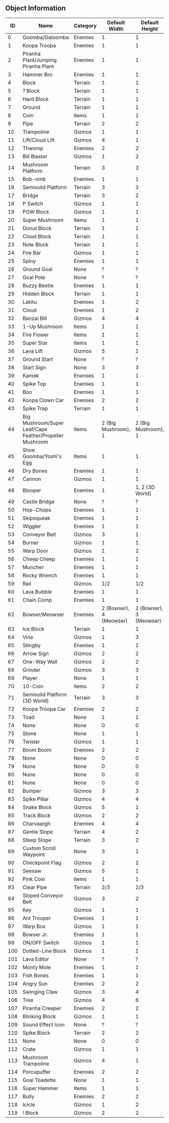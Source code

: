 ## Object Information

| ID | Name | Category | Default Width | Default Height |
|----|------|----------|---------------|----------------|
| 0 | Goomba/Galoomba | Enemies | 1 | 1 |
| 1 | Koopa Troopa | Enemies | 1 | 1 |
| 2 | Piranha Plant/Jumping Piranha Plant | Enemies | 1 | 1 |
| 3 | Hammer Bro | Enemies | 1 | 1 |
| 4 | Block | Terrain | 1 | 1 |
| 5 | ? Block | Terrain | 1 | 1 |
| 6 | Hard Block | Terrain | 1 | 1 |
| 7 | Ground | Terrain | 1 | 1 |
| 8 | Coin | Items | 1 | 1 |
| 9 | Pipe | Terrain | 2 | 2 |
| 10 | Trampoline | Gizmos | 1 | 1 |
| 11 | Lift/Cloud Lift | Gizmos | 4 | 1 |
| 12 | Thwomp | Enemies | 2 | 2 |
| 13 | Bill Blaster | Gizmos | 1 | 2 |
| 14 | Mushroom Platform | Terrain | 3 | 3 |
| 15 | Bob-omb | Enemies | 1 | 1 |
| 16 | Semisolid Platform | Terrain | 3 | 3 |
| 17 | Bridge | Terrain | 3 | 2 |
| 18 | P Switch | Gizmos | 1 | 1 |
| 19 | POW Block | Gizmos | 1 | 1 |
| 20 | Super Mushroom | Items | 1 | 1 |
| 21 | Donut Block | Terrain | 1 | 1 |
| 22 | Cloud Block | Terrain | 1 | 1 |
| 23 | Note Block | Terrain | 1 | 1 |
| 24 | Fire Bar | Gizmos | 1 | 1 |
| 25 | Spiny | Enemies | 1 | 1 |
| 26 | Ground Goal | None | ? | ? |
| 27 | Goal Pole | None | ? | ? |
| 28 | Buzzy Beetle | Enemies | 1 | 1 |
| 29 | Hidden Block | Terrain | 1 | 1 |
| 30 | Lakitu | Enemies | 1 | 2 |
| 31 | Cloud | Enemies | 1 | 2 |
| 32 | Banzai Bill | Gizmos | 4 | 4 |
| 33 | 1-Up Mushroom | Items | 1 | 1 |
| 34 | Fire Flower | Items | 1 | 1 |
| 35 | Super Star | Items | 1 | 1 |
| 36 | Lava Lift | Gizmos | 5 | 1 |
| 37 | Ground Start | None | ? | ? |
| 38 | Start Sign | None | 3 | 3 |
| 39 | Kamek | Enemies | 1 | 1 |
| 40 | Spike Top | Enemies | 1 | 1 |
| 41 | Boo | Enemies | 1 | 1 |
| 42 | Koopa Clown Car | Enemies | 2 | 2 |
| 43 | Spike Trap | Terrain | 1 | 1 |
| 44 | Big Mushroom/Super Leaf/Cape Feather/Propeller Mushroom | Items | 2 (Big Mushroom), 1 | 2 (Big Mushroom), 1 |
| 45 | Shoe Goomba/Yoshi's Egg | Items | 1 | 1 |
| 46 | Dry Bones | Enemies | 1 | 1 |
| 47 | Cannon | Gizmos | 1 | 1 |
| 48 | Blooper | Enemies | 1 | 1, 2 (3D World) |
| 49 | Castle Bridge | None | ? | ? |
| 50 | Hop-Chops | Enemies | 1 | 1 |
| 51 | Skipsqueak | Enemies | 1 | 1 |
| 52 | Wiggler | Enemies | 1 | 1 |
| 53 | Conveyor Belt | Gizmos | 3 | 1 |
| 54 | Burner | Gizmos | 1 | 1 |
| 55 | Warp Door | Gizmos | 1 | 2 |
| 56 | Cheep Cheep | Enemies | 1 | 1 |
| 57 | Muncher | Enemies | 1 | 1 |
| 58 | Rocky Wrench | Enemies | 1 | 1 |
| 59 | Rail | Gizmos | 1/2 | 1/2 |
| 60 | Lava Bubble | Enemies | 1 | 1 |
| 61 | Chain Comp | Enemies | 1 | 1 |
| 62 | Bowser/Meowser | Enemies | 2 (Bowser), 4 (Meowser) | 2 (Bowser), 3 (Meowser) |
| 63 | Ice Block | Terrain | 1 | 1 |
| 64 | Vine | Gizmos | 1 | 3 |
| 65 | Stingby | Enemies | 1 | 1 |
| 66 | Arrow Sign | Gizmos | 2 | 2 |
| 67 | One-Way Wall | Gizmos | 2 | 2 |
| 68 | Grinder | Gizmos | 3 | 3 |
| 69 | Player | None | 1 | 1 |
| 70 | 10-Coin | Items | 2 | 2 |
| 71 | Semisolid Platform (3D World) | Terrain | 3 | 3 |
| 72 | Koopa Troopa Car | Enemies | 2 | 2 |
| 73 | Toad | None | 1 | 1 |
| 74 | None | None | 0 | 0 |
| 75 | Stone | None | 1 | 1 |
| 76 | Twister | Gizmos | 1 | 1 |
| 77 | Boom Boom | Enemies | 2 | 2 |
| 78 | None | None | 0 | 0 |
| 79 | None | None | 0 | 0 |
| 80 | None | None | 0 | 0 |
| 81 | None | None | 0 | 0 |
| 82 | Bumper | Gizmos | 3 | 3 |
| 83 | Spike Pillar | Gizmos | 4 | 4 |
| 84 | Snake Block | Gizmos | 5 | 1 |
| 85 | Track Block | Gizmos | 2 | 2 |
| 86 | Charvaargh | Enemies | 4 | 4 |
| 87 | Gentle Slope | Terrain | 4 | 2 |
| 88 | Steep Slope | Terrain | 3 | 2 |
| 89 | Custom Scroll Waypoint | None | 3 | 1 |
| 90 | Checkpoint Flag | Gizmos | 2 | 2 |
| 91 | Seesaw | Gizmos | 5 | 1 |
| 92 | Pink Coin | Items | 1 | 1 |
| 93 | Clear Pipe | Terrain | 2/3 | 2/3 |
| 94 | Sloped Conveyor Belt | Gizmos | 3 | 2 |
| 95 | Key | Gizmos | 1 | 1 |
| 96 | Ant Trooper | Enemies | 1 | 1 |
| 97 | Warp Box | Gizmos | 1 | 1 |
| 98 | Bowser Jr. | Enemies | 1 | 1 |
| 99 | ON/OFF Switch | Gizmos | 1 | 1 |
| 100 | Dotted-Line Block | Gizmos | 1 | 1 |
| 101 | Lava Editor | None | ? | ? |
| 102 | Monty Mole | Enemies | 1 | 1 |
| 103 | Fish Bones | Enemies | 1 | 1 |
| 104 | Angry Sun | Enemies | 2 | 2 |
| 105 | Swinging Claw | Gizmos | 3 | 4 |
| 106 | Tree | Gizmos | 4 | 6 |
| 107 | Piranha Creeper | Enemies | 2 | 2 |
| 108 | Blinking Block | Gizmos | 1 | 1 |
| 109 | Sound Effect Icon | None | ? | ? |
| 110 | Spike Block | Terrain | 2 | 2 |
| 111 | None | None | 0 | 0 |
| 112 | Crate | Gizmos | 1 | 1 |
| 113 | Mushroom Trampoline | Gizmos | 4 | 1 |
| 114 | Porcupuffer | Enemies | 2 | 2 |
| 115 | Goal Toadette | None | 1 | 1 |
| 116 | Super Hammer | Items | 1 | 1 |
| 117 | Bully | Enemies | 2 | 2 |
| 118 | Icicle | Gizmos | 1 | 2 |
| 119 | ! Block | Gizmos | 2 | 2 |
